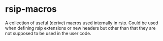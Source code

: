 # rsip-macros
A collection of useful (derive) macros used internally in rsip.
Could be used when defining rsip extensions or new headers but other than that
they are not supposed to be used in the user code.
